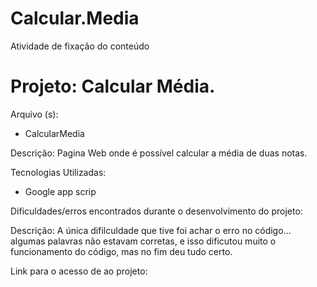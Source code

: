 # Calcular.Media
Atividade de fixação do conteúdo
<h1> Projeto: Calcular Média. </h1>

Arquivo (s):
<ul>
  <li> CalcularMedia </li>
</ul>

Descrição: Pagina Web onde é possível calcular a média de duas notas.

Tecnologias Utilizadas:

<ul>
  <li>Google app scrip</li>
</ul>

Dificuldades/erros encontrados durante o desenvolvimento do projeto:

Descrição: A única difilculdade que tive foi achar o erro no código... algumas palavras não estavam corretas, e isso dificutou muito o funcionamento do código, mas no fim deu tudo certo.

Link para o acesso de ao projeto:
